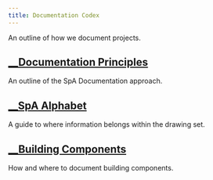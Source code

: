 ```yaml
---
title: Documentation Codex
---
```


An outline of how we document projects.

## [__Documentation Principles](__Documentation%20Principles.md)

An outline of the SpA Documentation approach.

## [__SpA Alphabet](__SpA%20Alphabet.md)

A guide to where information belongs within the drawing set.

## [__Building Components](__Building%20Components.md) ##

How and where to document building components.


